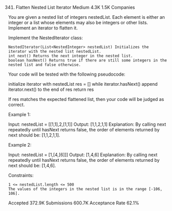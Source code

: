 341. Flatten Nested List Iterator
Medium
4.3K
1.5K
Companies

You are given a nested list of integers nestedList. Each element is either an integer or a list whose elements may also be integers or other lists. Implement an iterator to flatten it.

Implement the NestedIterator class:

    NestedIterator(List<NestedInteger> nestedList) Initializes the iterator with the nested list nestedList.
    int next() Returns the next integer in the nested list.
    boolean hasNext() Returns true if there are still some integers in the nested list and false otherwise.

Your code will be tested with the following pseudocode:

initialize iterator with nestedList
res = []
while iterator.hasNext()
    append iterator.next() to the end of res
return res

If res matches the expected flattened list, then your code will be judged as correct.

 

Example 1:

Input: nestedList = [[1,1],2,[1,1]]
Output: [1,1,2,1,1]
Explanation: By calling next repeatedly until hasNext returns false, the order of elements returned by next should be: [1,1,2,1,1].

Example 2:

Input: nestedList = [1,[4,[6]]]
Output: [1,4,6]
Explanation: By calling next repeatedly until hasNext returns false, the order of elements returned by next should be: [1,4,6].

 

Constraints:

    1 <= nestedList.length <= 500
    The values of the integers in the nested list is in the range [-106, 106].

Accepted
372.9K
Submissions
600.7K
Acceptance Rate
62.1%
